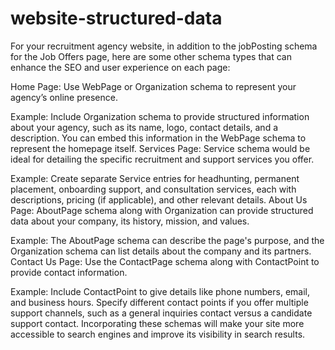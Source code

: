 # website-structured-data
For your recruitment agency website, in addition to the jobPosting schema for the Job Offers page, here are some other schema types that can enhance the SEO and user experience on each page:

Home Page: Use WebPage or Organization schema to represent your agency’s online presence.

Example: Include Organization schema to provide structured information about your agency, such as its name, logo, contact details, and a description. You can embed this information in the WebPage schema to represent the homepage itself.
Services Page: Service schema would be ideal for detailing the specific recruitment and support services you offer.

Example: Create separate Service entries for headhunting, permanent placement, onboarding support, and consultation services, each with descriptions, pricing (if applicable), and other relevant details.
About Us Page: AboutPage schema along with Organization can provide structured data about your company, its history, mission, and values.

Example: The AboutPage schema can describe the page's purpose, and the Organization schema can list details about the company and its partners.
Contact Us Page: Use the ContactPage schema along with ContactPoint to provide contact information.

Example: Include ContactPoint to give details like phone numbers, email, and business hours. Specify different contact points if you offer multiple support channels, such as a general inquiries contact versus a candidate support contact.
Incorporating these schemas will make your site more accessible to search engines and improve its visibility in search results.
